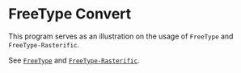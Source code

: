 # FreeType Convert

This program serves as an illustration on the usage of `FreeType` and `FreeType-Rasterific`.

See [`FreeType`](../FreeType) and [`FreeType-Rasterific`](../FreeType-Rasterific).
